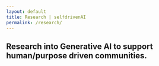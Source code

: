 ```yaml
---
layout: default
title: Research | selfdrivenAI
permalink: /research/
---
```


## Research into Generative AI to support human/purpose driven communities.